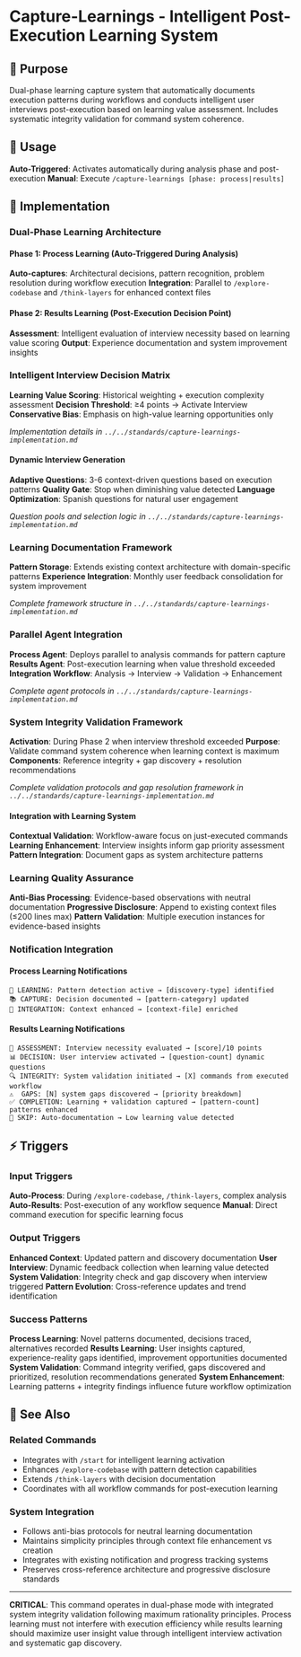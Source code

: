 # Capture-Learnings - Intelligent Post-Execution Learning System

## 🎯 Purpose
Dual-phase learning capture system that automatically documents execution patterns during workflows and conducts intelligent user interviews post-execution based on learning value assessment. Includes systematic integrity validation for command system coherence.

## 🚀 Usage
**Auto-Triggered**: Activates automatically during analysis phase and post-execution
**Manual**: Execute `/capture-learnings [phase: process|results]`

## 🔧 Implementation

### Dual-Phase Learning Architecture

#### Phase 1: Process Learning (Auto-Triggered During Analysis)
**Auto-captures**: Architectural decisions, pattern recognition, problem resolution during workflow execution
**Integration**: Parallel to `/explore-codebase` and `/think-layers` for enhanced context files

#### Phase 2: Results Learning (Post-Execution Decision Point)
**Assessment**: Intelligent evaluation of interview necessity based on learning value scoring
**Output**: Experience documentation and system improvement insights

### Intelligent Interview Decision Matrix
**Learning Value Scoring**: Historical weighting + execution complexity assessment
**Decision Threshold**: ≥4 points → Activate Interview
**Conservative Bias**: Emphasis on high-value learning opportunities only

*Implementation details in `../../standards/capture-learnings-implementation.md`*

#### Dynamic Interview Generation
**Adaptive Questions**: 3-6 context-driven questions based on execution patterns
**Quality Gate**: Stop when diminishing value detected
**Language Optimization**: Spanish questions for natural user engagement

*Question pools and selection logic in `../../standards/capture-learnings-implementation.md`*

### Learning Documentation Framework
**Pattern Storage**: Extends existing context architecture with domain-specific patterns
**Experience Integration**: Monthly user feedback consolidation for system improvement

*Complete framework structure in `../../standards/capture-learnings-implementation.md`*

### Parallel Agent Integration
**Process Agent**: Deploys parallel to analysis commands for pattern capture
**Results Agent**: Post-execution learning when value threshold exceeded
**Integration Workflow**: Analysis → Interview → Validation → Enhancement

*Complete agent protocols in `../../standards/capture-learnings-implementation.md`*

### System Integrity Validation Framework
**Activation**: During Phase 2 when interview threshold exceeded
**Purpose**: Validate command system coherence when learning context is maximum
**Components**: Reference integrity + gap discovery + resolution recommendations

*Complete validation protocols and gap resolution framework in `../../standards/capture-learnings-implementation.md`*

#### Integration with Learning System
**Contextual Validation**: Workflow-aware focus on just-executed commands
**Learning Enhancement**: Interview insights inform gap priority assessment
**Pattern Integration**: Document gaps as system architecture patterns

### Learning Quality Assurance
**Anti-Bias Processing**: Evidence-based observations with neutral documentation
**Progressive Disclosure**: Append to existing context files (≤200 lines max)
**Pattern Validation**: Multiple execution instances for evidence-based insights

### Notification Integration

#### Process Learning Notifications
```
🧠 LEARNING: Pattern detection active → [discovery-type] identified
📚 CAPTURE: Decision documented → [pattern-category] updated  
🔗 INTEGRATION: Context enhanced → [context-file] enriched
```

#### Results Learning Notifications  
```
🎯 ASSESSMENT: Interview necessity evaluated → [score]/10 points
📊 DECISION: User interview activated → [question-count] dynamic questions
🔍 INTEGRITY: System validation initiated → [X] commands from executed workflow
⚠️  GAPS: [N] system gaps discovered → [priority breakdown]
✅ COMPLETION: Learning + validation captured → [pattern-count] patterns enhanced
🚫 SKIP: Auto-documentation → Low learning value detected
```

## ⚡ Triggers

### Input Triggers
**Auto-Process**: During `/explore-codebase`, `/think-layers`, complex analysis
**Auto-Results**: Post-execution of any workflow sequence
**Manual**: Direct command execution for specific learning focus

### Output Triggers  
**Enhanced Context**: Updated pattern and discovery documentation
**User Interview**: Dynamic feedback collection when learning value detected
**System Validation**: Integrity check and gap discovery when interview triggered
**Pattern Evolution**: Cross-reference updates and trend identification

### Success Patterns
**Process Learning**: Novel patterns documented, decisions traced, alternatives recorded
**Results Learning**: User insights captured, experience-reality gaps identified, improvement opportunities documented
**System Validation**: Command integrity verified, gaps discovered and prioritized, resolution recommendations generated
**System Enhancement**: Learning patterns + integrity findings influence future workflow optimization

## 🔗 See Also

### Related Commands
- Integrates with `/start` for intelligent learning activation
- Enhances `/explore-codebase` with pattern detection capabilities
- Extends `/think-layers` with decision documentation
- Coordinates with all workflow commands for post-execution learning

### System Integration
- Follows anti-bias protocols for neutral learning documentation  
- Maintains simplicity principles through context file enhancement vs creation
- Integrates with existing notification and progress tracking systems
- Preserves cross-reference architecture and progressive disclosure standards

---

**CRITICAL**: This command operates in dual-phase mode with integrated system integrity validation following maximum rationality principles. Process learning must not interfere with execution efficiency while results learning should maximize user insight value through intelligent interview activation and systematic gap discovery.